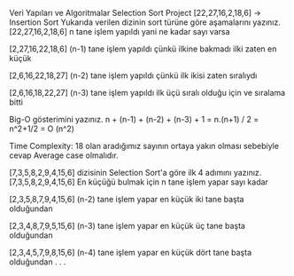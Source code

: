 Veri Yapıları ve Algoritmalar
Selection Sort Project
[22,27,16,2,18,6] -> Insertion Sort
Yukarıda verilen dizinin sort türüne göre aşamalarını yazınız.
[22,27,16,2,18,6]
n tane işlem yapıldı yani ne kadar sayı varsa

[2,27,16,22,18,6]
(n-1) tane işlem yapıldı çünkü ilkine bakmadı ilki zaten en küçük

[2,6,16,22,18,27]
(n-2) tane işlem yapıldı çünkü ilk ikisi zaten sıralıydı

[2,6,16,18,22,27]
(n-3) tane işlem yapıldı ilk üçü sıralı olduğu için ve sıralama bitti

Big-O gösterimini yazınız.
n + (n-1) + (n-2) + (n-3) + 1 = n.(n+1) / 2 = n^2+1/2 = O (n^2)

Time Complexity:
18 olan aradığımız sayının ortaya yakın olması sebebiyle cevap Average case olmalıdır.

[7,3,5,8,2,9,4,15,6] dizisinin Selection Sort'a göre ilk 4 adımını yazınız.
[7,3,5,8,2,9,4,15,6]
En küçüğü bulmak için n tane işlem yapar sayı kadar

[2,3,5,8,7,9,4,15,6]
(n-2) tane işlem yapar en küçük iki tane başta olduğundan

[2,3,4,8,7,9,5,15,6]
(n-3) tane işlem yapar en küçük üç tane başta olduğundan

[2,3,4,5,7,9,8,15,6]
(n-4) tane işlem yapar en küçük dört tane başta olduğundan . . .
